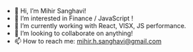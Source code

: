- 👋 Hi, I’m Mihir Sanghavi!
- 👀 I’m interested in Finance / JavaScript !
- 🌱 I’m currently working with React, VISX, JS performance. 
- 💞️ I’m looking to collaborate on anything!
- 📫 How to reach me: mihir.h.sanghavi@gmail.com

<!---
mihir478/mihir478 is a ✨ special ✨ repository because its `README.md` (this file) appears on your GitHub profile.
You can click the Preview link to take a look at your changes.
--->
